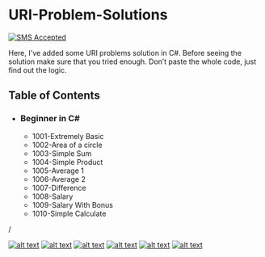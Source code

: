 # URI-Problem-Solutions
[![SMS Accepted](https://img.shields.io/badge/Submission-Accepted-brightgreen.svg)](#)

Here, I've added some URI problems solution in C#. Before seeing the solution make sure that you tried enough. Don’t paste the whole code, just find out the logic.

## Table of Contents
- ### Beginner in C#
  - 1001-Extremely Basic
  - 1002-Area of a circle
  - 1003-Simple Sum
  - 1004-Simple Product
  - 1005-Average 1
  - 1006-Average 2
  - 1007-Difference
  - 1008-Salary
  - 1009-Salary With Bonus
  - 1010-Simple Calculate

/

[![alt text][1.1]][1]
[![alt text][2.1]][2]
[![alt text][3.1]][3]
[![alt text][4.1]][4]
[![alt text][5.1]][5]
[![alt text][6.1]][6]

<!-- icons with padding -->
[1.1]: http://i.imgur.com/tXSoThF.png (twitter)
[2.1]: http://i.imgur.com/P3YfQoD.png (facebook)
[3.1]: http://i.imgur.com/yCsTjba.png (google plus)
[4.1]: http://i.imgur.com/YckIOms.png (tumblr)
[5.1]: http://i.imgur.com/1AGmwO3.png (dribbble)
[6.1]: http://i.imgur.com/0o48UoR.png (github)

<!-- update these accordingly -->
[1]: http://www.twitter.com/mehedi9339
[2]: http://www.facebook.com/mehedi9340
[3]: https://plus.google.com/+mehedi9339
[4]: http://mehedi9339.tumblr.com
[5]: http://dribbble.com/mehedi9339
[6]: http://www.github.com/mehedi9339
